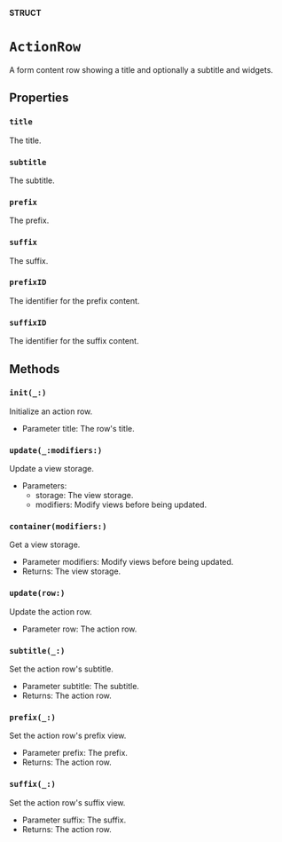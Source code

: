 **STRUCT**

# `ActionRow`

A form content row showing a title and optionally a subtitle and widgets.

## Properties
### `title`

The title.

### `subtitle`

The subtitle.

### `prefix`

The prefix.

### `suffix`

The suffix.

### `prefixID`

The identifier for the prefix content.

### `suffixID`

The identifier for the suffix content.

## Methods
### `init(_:)`

Initialize an action row.
- Parameter title: The row's title.

### `update(_:modifiers:)`

Update a view storage.
- Parameters:
    - storage: The view storage.
    - modifiers: Modify views before being updated.

### `container(modifiers:)`

Get a view storage.
- Parameter modifiers: Modify views before being updated.
- Returns: The view storage.

### `update(row:)`

Update the action row.
- Parameter row: The action row.

### `subtitle(_:)`

Set the action row's subtitle.
- Parameter subtitle: The subtitle.
- Returns: The action row.

### `prefix(_:)`

Set the action row's prefix view.
- Parameter prefix: The prefix.
- Returns: The action row.

### `suffix(_:)`

Set the action row's suffix view.
- Parameter suffix: The suffix.
- Returns: The action row.
